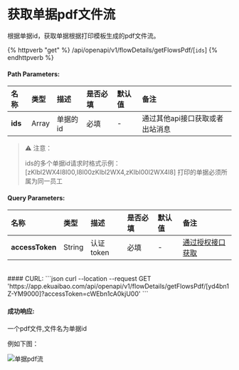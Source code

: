 # 获取单据pdf文件流

根据单据id，获取单据根据打印模板生成的pdf文件流。

{% httpverb "get" %} /api/openapi/v1/flowDetails/getFlowsPdf/[`ids`] {% endhttpverb %}

#### Path Parameters:

| 名称       | 类型    | 描述            | 是否必填   | 默认值  |备注                                         |
| :--------- | :------ | :------------- |:--------- |:------ | :------------------------------------------  |
| **ids** | Array<String>  |单据的id|必填| - |  通过其他api接口获取或者出站消息|

>⚠️ 注意：
>
> ids的多个单据id请求时格式示例：[zKIbl2WX4I8I00,I8I00zKIbl2WX4,zKIbI00l2WX4I8]
> 打印的单据必须所属为同一员工

#### Query Parameters:

| 名称       | 类型    | 描述            | 是否必填   | 默认值  |备注                                         |
| :--------- | :------ | :------------- |:--------- |:------ | :------------------------------------------  |
| **accessToken** | String  |认证token      |必填    | - |  [通过授权接口获取](/getting-started/auth.html)  |


<br/>
#### CURL:
```json
curl --location --request GET 'https://app.ekuaibao.com/api/openapi/v1/flowDetails/getFlowsPdf/[yd4bn1Z-YM9000]?accessToken=cWEbn1cA0kjU00'
```
<br/>


#### 成功响应:

 一个pdf文件,文件名为单据id

 例如下图：

![单据pdf流](\flows\images\单据pdf流返回.png)
